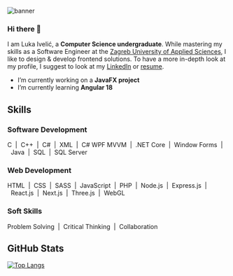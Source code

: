 ![banner](profile-content/banner.gif)
### Hi there 👋
I am Luka Ivelić, a **Computer Science undergraduate**. While mastering my skills as a Software Engineer at the <a href="https://www.tvz.hr/en/">Zagreb University of Applied Sciences<a/>, 
I like to design & develop frontend solutions. To have a more in-depth look at my profile, I suggest to look at my <a href="https://www.linkedin.com/in/luka-iveli%C4%87-b55074227/">LinkedIn<a/> or <a href="profile-content/ivelicluka_github_cv.pdf">resume<a/>.

- I’m currently working on a **JavaFX project**
- I’m currently learning **Angular 18**

## Skills
### Software Development
C&nbsp;&nbsp;|&nbsp;&nbsp;C++&nbsp;&nbsp;|&nbsp;&nbsp;C#&nbsp;&nbsp;|&nbsp;&nbsp;XML&nbsp;&nbsp;|&nbsp;&nbsp;C# WPF MVVM&nbsp;&nbsp;|&nbsp;&nbsp;.NET Core&nbsp;&nbsp;|&nbsp;&nbsp;Window Forms&nbsp;&nbsp;|&nbsp;&nbsp;Java&nbsp;&nbsp;|&nbsp;&nbsp;SQL&nbsp;&nbsp;|&nbsp;&nbsp;SQL Server&nbsp;&nbsp;
### Web Development
HTML&nbsp;&nbsp;|&nbsp;&nbsp;CSS&nbsp;&nbsp;|&nbsp;&nbsp;SASS&nbsp;&nbsp;|&nbsp;&nbsp;JavaScript&nbsp;&nbsp;|&nbsp;&nbsp;PHP&nbsp;&nbsp;|&nbsp;&nbsp;Node.js&nbsp;&nbsp;|&nbsp;&nbsp;Express.js&nbsp;&nbsp;|&nbsp;&nbsp;React.js&nbsp;&nbsp;|&nbsp;&nbsp;Next.js&nbsp;&nbsp;|&nbsp;&nbsp;Three.js&nbsp;&nbsp;|&nbsp;&nbsp;WebGL&nbsp;&nbsp;
### Soft Skills
Problem Solving&nbsp;&nbsp;|&nbsp;&nbsp;Critical Thinking&nbsp;&nbsp;|&nbsp;&nbsp;Collaboration&nbsp;&nbsp; 

##

## GitHub Stats
[![Top Langs](https://github-readme-stats.vercel.app/api/top-langs/?username=LukaIvelic&layout=compact)](https://github.com/LukaIvelic)


<!--
**LukaIvelic/LukaIvelic** is a ✨ _special_ ✨ repository because its `README.md` (this file) appears on your GitHub profile.

Here are some ideas to get you started:

- 🔭 I’m currently working on ...
- 🌱 I’m currently learning ...
- 👯 I’m looking to collaborate on ...
- 🤔 I’m looking for help with ...
- 💬 Ask me about ...
- 📫 How to reach me: ...
- 😄 Pronouns: ...
- ⚡ Fun fact: ...
-->
